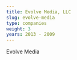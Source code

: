 ```yaml
---
title: Evolve Media, LLC
slug: evolve-media
type: companies
weight: 3
years: 2013 - 2009
---
```


Evolve Media